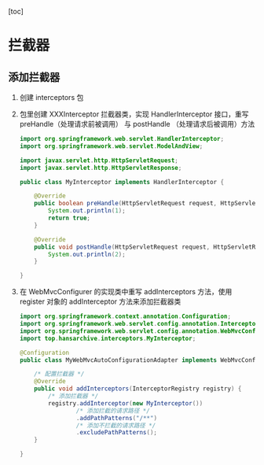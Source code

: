 [toc]

# 拦截器

## 添加拦截器

1. 创建 interceptors 包

2. 包里创建 XXXInterceptor 拦截器类，实现 HandlerInterceptor 接口，重写 preHandle（处理请求前被调用） 与 postHandle （处理请求后被调用）方法

   ```java
   import org.springframework.web.servlet.HandlerInterceptor;
   import org.springframework.web.servlet.ModelAndView;
   
   import javax.servlet.http.HttpServletRequest;
   import javax.servlet.http.HttpServletResponse;
   
   public class MyInterceptor implements HandlerInterceptor {
   
       @Override
       public boolean preHandle(HttpServletRequest request, HttpServletResponse response, Object handler) throws Exception {
           System.out.println(1);
           return true;
       }
   
       @Override
       public void postHandle(HttpServletRequest request, HttpServletResponse response, Object handler, ModelAndView modelAndView) throws Exception {
           System.out.println(2);
       }
   
   }
   ```

3. 在 WebMvcConfigurer 的实现类中重写 addInterceptors 方法，使用 register 对象的 addInterceptor 方法来添加拦截器类

   ```java
   import org.springframework.context.annotation.Configuration;
   import org.springframework.web.servlet.config.annotation.InterceptorRegistry;
   import org.springframework.web.servlet.config.annotation.WebMvcConfigurer;
   import top.hansarchive.interceptors.MyInterceptor;
   
   @Configuration
   public class MyWebMvcAutoConfigurationAdapter implements WebMvcConfigurer {
   
       /* 配置拦截器 */
       @Override
       public void addInterceptors(InterceptorRegistry registry) {
           /* 添加拦截器 */
           registry.addInterceptor(new MyInterceptor())
                   /* 添加拦截的请求路径 */
                   .addPathPatterns("/**")
                   /* 添加不拦截的请求路径 */
                   .excludePathPatterns();
       }
   
   }
   ```

   

